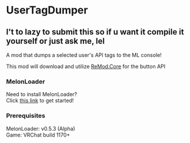 # UserTagDumper

## I't to lazy to submit this so if u want it compile it yourself or just ask me, lel

A mod that dumps a selected user's API tags to the ML console!

This mod will download and utilize [ReMod.Core](https://github.com/RequiDev/ReMod.Core) for the button API

### MelonLoader
Need to install MelonLoader?<br>
Click [this link](https://melonwiki.xyz/) to get started!

### Prerequisites
MelonLoader: v0.5.3 (Alpha)<br>
Game: VRChat build 1170+<br>
